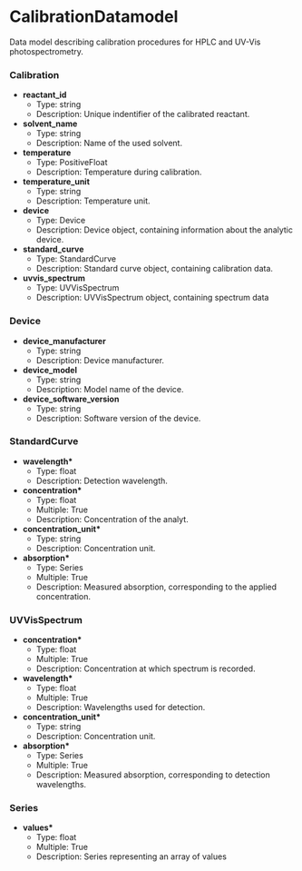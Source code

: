 # CalibrationDatamodel

Data model describing calibration procedures for HPLC and UV-Vis photospectrometry.

### Calibration

- __reactant_id__
  - Type: string
  - Description: Unique indentifier of the calibrated reactant.
- __solvent_name__
  - Type: string
  - Description: Name of the used solvent.
- __temperature__
  - Type: PositiveFloat
  - Description: Temperature during calibration.
- __temperature_unit__
  - Type: string
  - Description: Temperature unit.
- __device__
  - Type: Device
  - Description: Device object, containing information about the analytic device.
- __standard_curve__
  - Type: StandardCurve
  - Description: Standard curve object, containing calibration data.
- __uvvis_spectrum__
  - Type: UVVisSpectrum
  - Description: UVVisSpectrum object, containing spectrum data

### Device

- __device_manufacturer__
  - Type: string
  - Description: Device manufacturer.
- __device_model__
  - Type: string
  - Description: Model name of the device.
- __device_software_version__
  - Type: string
  - Description: Software version of the device.

### StandardCurve

- __wavelength*__
  - Type: float
  - Description: Detection wavelength.
- __concentration*__
  - Type: float
  - Multiple: True
  - Description: Concentration of the analyt.
- __concentration_unit*__
  - Type: string
  - Description: Concentration unit.
- __absorption*__
  - Type: Series
  - Multiple: True
  - Description: Measured absorption, corresponding to the applied concentration.

### UVVisSpectrum

- __concentration*__
  - Type: float
  - Multiple: True
  - Description: Concentration at which spectrum is recorded.
- __wavelength*__
  - Type: float
  - Multiple: True
  - Description: Wavelengths used for detection.
- __concentration_unit*__
  - Type: string
  - Description: Concentration unit.
- __absorption*__
  - Type: Series
  - Multiple: True
  - Description: Measured absorption, corresponding to detection wavelengths.

### Series

- __values*__
  - Type: float
  - Multiple: True
  - Description: Series representing an array of values
